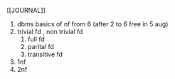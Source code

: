 [[JOURNAL]]
1. dbms basics of nf  from 6 (after 2 to 6 free in 5 aug)
2. trivial fd , non trivial fd 
	1. full fd
	2. parital fd
	3. transitive fd
3. 1nf 
4. 2nf